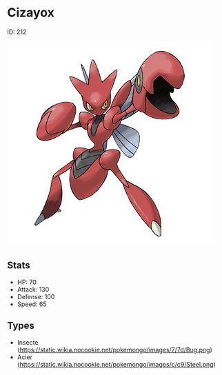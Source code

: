 # Cizayox


ID: 212

![](https://raw.githubusercontent.com/PokeAPI/sprites/master/sprites/pokemon/other/official-artwork/212.png "Cizayox")

## Stats


 - HP: 70
 - Attack: 130
 - Defense: 100
 - Speed: 65

## Types


 - Insecte (https://static.wikia.nocookie.net/pokemongo/images/7/7d/Bug.png)
 - Acier (https://static.wikia.nocookie.net/pokemongo/images/c/c9/Steel.png)
